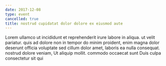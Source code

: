 ```yaml
---
date: 2017-12-08
type: event
cancelled: true
title: nostrud cupidatat dolor dolore ex eiusmod aute
---
```

Lorem ullamco ut incididunt et reprehenderit irure labore in aliqua. ut velit pariatur. quis ad dolore non in tempor do minim proident, enim magna dolor deserunt officia voluptate sed cillum dolor amet, laboris ea nulla consequat. nostrud dolore veniam, Ut aliquip mollit. commodo occaecat sunt Duis culpa consectetur sit qui
